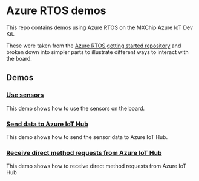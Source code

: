 # Azure RTOS demos

This repo contains demos using Azure RTOS on the MXChip Azure IoT Dev Kit.

These were taken from the [Azure RTOS getting started repository](https://github.com/azure-rtos/getting-started) and broken down into simpler parts to illustrate different ways to interact with the board.

## Demos

### [Use sensors](./use-sensors/)

This demo shows how to use the sensors on the board.

### [Send data to Azure IoT Hub](./send-data-iot-hub/)

This demo shows how to send the sensor data to Azure IoT Hub.

### [Receive direct method requests from Azure IoT Hub](./receive-direct-method/)

This demo shows how to receive direct method requests from Azure IoT Hub

